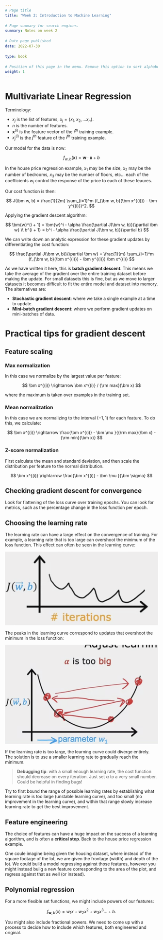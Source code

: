 ```yaml
---
# Page title
title: "Week 2: Introduction to Machine Learning"

# Page summary for search engines.
summary: Notes on week 2

# Date page published
date: 2022-07-30

type: book

# Position of this page in the menu. Remove this option to sort alphabetically.
weight: 1
---
```


# Multivariate Linear Regression 

Terminology: 

- $x_j$ is the list of features, $x_j = \{ x_1, x_2, \dots x_n \}$. 
- $n$ is the number of features.
- $\bm x^{(i)}$ is the feature vector of the $i^{th}$ training example. 
- $x_j^{(i)}$ is the $j^{th}$ feature of the $i^{th}$ training example. 

Our model for the data is now: 

$$
f_{w, b}(\bm x) = \bm w \cdot \bm x + b
$$

In the house price regression example, $x_1$ may be the size, $x_2$ may be the number of bedrooms, $x_3$ may be the number of floors, etc... each of the coefficients $w_i$ control the response of the price to each of these feaures. 

Our cost function is then: 

$$
J(\bm w, b) = \frac{1}{2m} \sum_{i=1}^m (f_{\bm w, b}(\bm x^{(i)}) - \bm y^{(i)})^2.
$$

Applying the gradient descent algorithm:

$$
\bm{w}^{i + 1} = \bm{w}^i - \alpha \frac{\partial J(\bm w, b)}{\partial \bm w} \\
b^{i + 1} = b^i - \alpha \frac{\partial J(\bm w, b)}{\partial b}
$$

We can write down an analytic expression for these gradient updates by differentiating the cost function: 

$$
\frac{\partial J(\bm w, b)}{\partial \bm w} = \frac{1}{m} \sum_{i=1}^m (f_{\bm w, b}(\bm x^{(i)}) - \bm y^{(i)}) \bm x^{(i)}
$$

As we have written it here, this is **batch gradient descent**. This means we take the average of the gradient over the entire training dataset before making the update. For small datasets this is fine, but as we move to larger datasets it becomes difficult to fit the entire model and dataset into memory. The alternatives are:

- **Stochastic gradient descent**: where we take a single example at a time to update. 
- **Mini-batch gradient descent**: where we perform gradient updates on mini-batches of data. 

# Practical tips for gradient descent 

## Feature scaling

### Max normalization 

In this case we normalize by the largest value per feature: 

$$
\bm x^{(i)} \rightarrow \bm x^{(i)} / {\rm max}(\bm x)
$$

where the maximum is taken over examples in the training set.

### Mean normalization 

In this case we are normalizing to the interval $(-1, 1)$ for each feature. To do this, we calculate:

$$
\bm x^{(i)} \rightarrow \frac{\bm x^{(i)} - \bm \mu }{{\rm max}(\bm x) - {\rm min}(\bm x)}
$$

### Z-score normalization 

First calculate the mean and standard deviation, and then scale the distribution per feature to the normal distribution. 

$$
\bm x^{(i)} \rightarrow \frac{\bm x^{(i)} - \bm \mu }{\bm \sigma}
$$

## Checking gradient descent for convergence

Look for flattening of the loss curve over training epochs. You can look for metrics, such as the percentage change in the loss function per epoch.

## Choosing the learning rate

The learning rate can have a large effect on the convergence of training. For example, a learning rate that is too large can overshoot the minimum of the loss function. This effect can often be seen in the learning curve: 

![](bumpy_learnig.png)

The peaks in the learning curve correspond to updates that overshoot the minimum in the loss function:

![](bumpy_reason.png)

If the learning rate is too large, the learning curve could diverge entirely. The solution is to use a smaller learning rate to gradually reach the minimum.

> **Debugging tip**: with a small enough learning rate, the cost function should decrease on every iteration. Just set $\alpha$ to a very small number. Could be helpful in finding bugs!

Try to first bound the range of possible learning rates by establishing what learning rate is too large (unstable learning curve), and too small (no improvement in the learning curve), and within that range slowly increase learning rate to get the best improvement.

## Feature engineering

The choice of features can have a huge impact on the success of a learning algorithm, and is often a **critical step**. Back to the house price regression example.

One coule imagine being given the housing dataset, where instead of the square footage of the lot, we are given the frontage (width) and depth of the lot. We could build a model regressing against those features, however you might instead builg a new feature corresponding to the area of the plot, and regress against that as well (or instead).

## Polynomial regression

For a more flexible set functions, we might include powers of our features: 

$$
f_{\bm w, b}(x) = w_1 x + w_2 x^2 + w_3 x^3 \dots + b.
$$

You might also include fractional powers. We need to come up with a process to decide how to include which features, both engineered and original. 